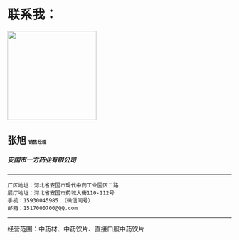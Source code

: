 
# 联系我：


<img src="/图/本人.jpeg" width = "200" height = "200"  />

## 张旭  <small><small><small><small>销售经理</small></small></small></small>

##### 安国市一方药业有限公司
---
```
厂区地址：河北省安国市现代中药工业园区二路
展厅地址：河北省安国市药城大街110-112号
手机：15930045985 （微信同号）
邮箱：1517000700@QQ.com

```
---
经营范围：中药材、中药饮片、直接口服中药饮片